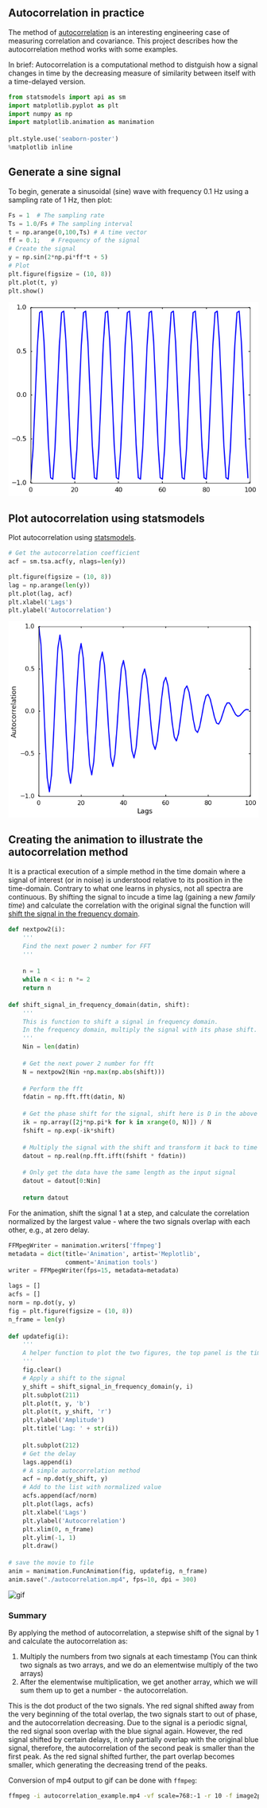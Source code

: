 ## Autocorrelation in practice
The method of [autocorrelation](https://en.wikipedia.org/wiki/Autocorrelation) is an interesting engineering case of measuring correlation and covariance. This project describes how the autocorrelation method works with some examples.

In brief: Autocorrelation is a computational method to distguish how a signal changes in time by the decreasing measure of similarity between itself with a time-delayed version. 


```python
from statsmodels import api as sm
import matplotlib.pyplot as plt
import numpy as np
import matplotlib.animation as manimation

plt.style.use('seaborn-poster')
%matplotlib inline
```

## Generate a sine signal

To begin, generate a sinusoidal (sine) wave with frequency 0.1 Hz using a sampling rate of 1 Hz, then plot:


```python
Fs = 1  # The sampling rate
Ts = 1.0/Fs # The sampling interval
t = np.arange(0,100,Ts) # A time vector
ff = 0.1;   # Frequency of the signal
# Create the signal
y = np.sin(2*np.pi*ff*t + 5)
# Plot
plt.figure(figsize = (10, 8))
plt.plot(t, y)
plt.show()
```

![png](/images/fig.1.png)

## Plot autocorrelation using statsmodels

Plot autocorrelation using [statsmodels](http://statsmodels.sourceforge.net/).


```python
# Get the autocorrelation coefficient
acf = sm.tsa.acf(y, nlags=len(y))
```


```python
plt.figure(figsize = (10, 8))
lag = np.arange(len(y))
plt.plot(lag, acf)
plt.xlabel('Lags')
plt.ylabel('Autocorrelation')
```

![png](/images/fig.2.png)


## Creating the animation to illustrate the autocorrelation method

It is a practical execution of a simple method in the time domain where a signal of interest (or in noise) is understood relative to its position in the time-domain. Contrary to what one learns in physics, not all spectra are continuous. By shifting the signal to incude a time lag (gaining a new _family time_) and calculate the correlation with the original signal the function will [shift the signal in the frequency domain](http://qingkaikong.blogspot.com/2016/03/shift-signal-in-frequency-domain.html). 


```python
def nextpow2(i):
    '''
    Find the next power 2 number for FFT
    '''
    
    n = 1
    while n < i: n *= 2
    return n

def shift_signal_in_frequency_domain(datin, shift):
    '''
    This is function to shift a signal in frequency domain. 
    In the frequency domain, multiply the signal with its phase shift. 
    '''
    Nin = len(datin) 
    
    # Get the next power 2 number for fft
    N = nextpow2(Nin +np.max(np.abs(shift)))
    
    # Perform the fft
    fdatin = np.fft.fft(datin, N)
    
    # Get the phase shift for the signal, shift here is D in the above explaination
    ik = np.array([2j*np.pi*k for k in xrange(0, N)]) / N 
    fshift = np.exp(-ik*shift)
        
    # Multiply the signal with the shift and transform it back to time domain
    datout = np.real(np.fft.ifft(fshift * fdatin))
    
    # Only get the data have the same length as the input signal
    datout = datout[0:Nin]
    
    return datout
```

For the animation, shift the signal 1 at a step, and calculate the correlation normalized by the largest value - where the two signals overlap with each other, e.g., at zero delay. 


```python
FFMpegWriter = manimation.writers['ffmpeg']
metadata = dict(title='Animation', artist='Meplotlib',
                comment='Animation tools')
writer = FFMpegWriter(fps=15, metadata=metadata)
```


```python
lags = []
acfs = []
norm = np.dot(y, y)
fig = plt.figure(figsize = (10, 8))
n_frame = len(y)

def updatefig(i):
    '''
    A helper function to plot the two figures, the top panel is the time domain signal with the red signal showing the shifted signal. The bottom figure is the one corresponding to the autocorrelation from the above figure. 
    '''
    fig.clear()
    # Apply a shift to the signal
    y_shift = shift_signal_in_frequency_domain(y, i)
    plt.subplot(211)
    plt.plot(t, y, 'b')
    plt.plot(t, y_shift, 'r')
    plt.ylabel('Amplitude')
    plt.title('Lag: ' + str(i))

    plt.subplot(212)
    # Get the delay
    lags.append(i)
    # A simple autocorrelation method
    acf = np.dot(y_shift, y)
    # Add to the list with normalized value
    acfs.append(acf/norm)
    plt.plot(lags, acfs)
    plt.xlabel('Lags')
    plt.ylabel('Autocorrelation')
    plt.xlim(0, n_frame)
    plt.ylim(-1, 1)
    plt.draw()

# save the movie to file
anim = manimation.FuncAnimation(fig, updatefig, n_frame)
anim.save("./autocorrelation.mp4", fps=10, dpi = 300)
```

![gif](/images/autocorrelation.gif)

### Summary

By applying the method of autocorrelation, a stepwise shift of the signal by 1 and calculate the autocorrelation as: 
1. Multiply the numbers from two signals at each timestamp (You can think two signals as two arrays, and we do an elementwise multiply of the two arrays)
2. After the elementwise multiplication, we get another array, which we will sum them up to get a number - the autocorrelation. 

This is the dot product of the two signals. Yhe red signal shifted away from the very beginning of the total overlap, the two signals start to out of phase, and the autocorrelation decreasing. Due to the signal is a periodic signal, the red signal soon overlap with the blue signal again. However, the red signal shifted by certain delays, it only partially overlap with the original blue signal, therefore, the autocorrelation of the second peak is smaller than the first peak. As the red signal shifted further, the part overlap becomes smaller, which generating the decreasing trend of the peaks. 

Conversion of mp4 output to gif can be done with ```ffmpeg```:

```bash
ffmpeg -i autocorrelation_example.mp4 -vf scale=768:-1 -r 10 -f image2pipe -vcodec ppm - | convert -delay 10 -loop 0 - output.gif
```
